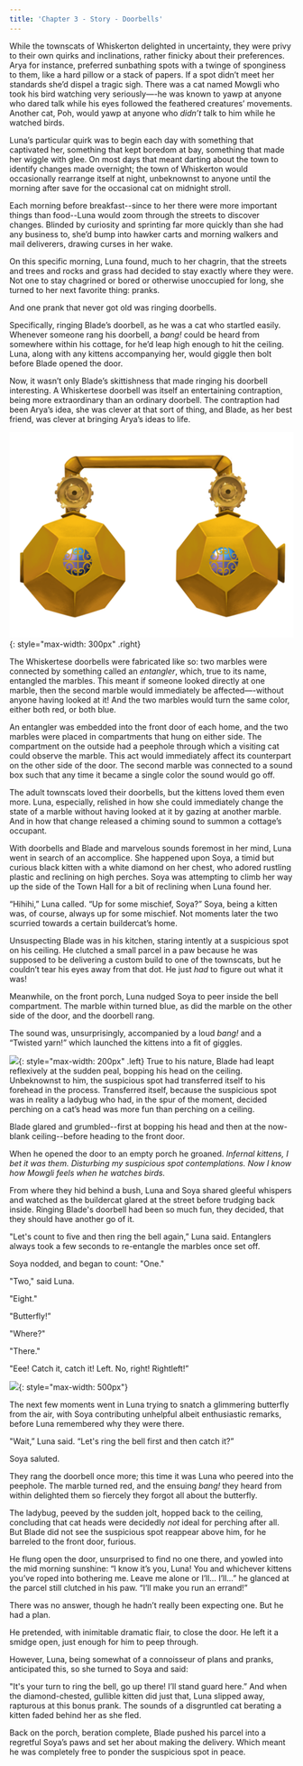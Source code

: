 ```yaml
---
title: 'Chapter 3 - Story - Doorbells'
---
```





While the townscats of Whiskerton delighted in uncertainty, they were privy to their own quirks and inclinations, rather finicky about their preferences. Arya for instance, preferred sunbathing spots with a twinge of sponginess to them, like a hard pillow or a stack of papers. If a spot didn’t meet her standards she’d dispel a tragic sigh. There was a cat named Mowgli who took his bird watching very seriously—-he was known to yawp at anyone who dared talk while his eyes followed the feathered creatures’ movements. Another cat, Poh, would yawp at anyone who *didn’t* talk to him while he watched birds.

Luna’s particular quirk was to begin each day with something that captivated her, something that kept boredom at bay, something that made her wiggle with glee. On most days that meant darting about the town to identify changes made overnight; the town of Whiskerton would occasionally rearrange itself at night, unbeknownst to anyone until the morning after save for the occasional cat on midnight stroll. 

Each morning before breakfast--since to her there were more important things than food--Luna would zoom through the streets to discover changes. Blinded by curiosity and sprinting far more quickly than she had any business to, she’d bump into hawker carts and morning walkers and mail deliverers, drawing curses in her wake.

On this specific morning, Luna found, much to her chagrin, that the streets and trees and rocks and grass had decided to stay exactly where they were. Not one to stay chagrined or bored or otherwise unoccupied for long, she turned to her next favorite thing: pranks.

And one prank that never got old was ringing doorbells.

Specifically, ringing Blade’s doorbell, as he was a cat who startled easily. Whenever someone rang his doorbell, a *bang!* could be heard from somewhere within his cottage, for he’d leap high enough to hit the ceiling. Luna, along with any kittens accompanying her, would giggle then bolt before Blade opened the door.

Now, it wasn’t only Blade’s skittishness that made ringing his doorbell interesting. A Whiskertese doorbell was itself an entertaining contraption, being more extraordinary than an ordinary doorbell. The contraption had been Arya’s idea, she was clever at that sort of thing, and Blade, as her best friend, was clever at bringing Arya’s ideas to life.

![](/assets/imgs/Doorbell.png){: style="max-width: 300px" .right}  

The Whiskertese doorbells were fabricated like so: two marbles were connected by something called an *entangler*, which, true to its name, entangled the marbles. This meant if someone looked directly at one marble, then the second marble would immediately be affected—-without anyone having looked at it! And the two marbles would turn the same color, either both red, or both blue.

An entangler was embedded into the front door of each home, and the two marbles were placed in compartments that hung on either side. The compartment on the outside had a peephole through which a visiting cat could observe the marble. This act would immediately affect its counterpart on the other side of the door. The second marble was connected to a sound box such that any time it became a single color the sound would go off.

The adult townscats loved their doorbells, but the kittens loved them even more. Luna, especially, relished in how she could immediately change the state of a marble without having looked at it by gazing at another marble. And in how that change released a chiming sound to summon a cottage’s occupant.

With doorbells and Blade and marvelous sounds foremost in her mind, Luna went in search of an accomplice. She happened upon Soya, a timid but curious black kitten with a white diamond on her chest, who adored rustling plastic and reclining on high perches. Soya was attempting to climb her way up the side of the Town Hall for a bit of reclining when Luna found her.

“Hihihi,” Luna called. “Up for some mischief, Soya?” Soya, being a kitten was, of course, always up for some mischief. Not moments later the two scurried towards a certain buildercat’s home. 

Unsuspecting Blade was in his kitchen, staring intently at a suspicious spot on his ceiling. He clutched a small parcel in a paw because he was supposed to be delivering a custom build to one of the townscats, but he couldn’t tear his eyes away from that dot. He just *had* to figure out what it was!

Meanwhile, on the front porch, Luna nudged Soya to peer inside the bell compartment. The marble within turned blue, as did the marble on the other side of the door, and the doorbell rang. 

The sound was, unsurprisingly, accompanied by a loud *bang!* and a “Twisted yarn!” which launched the kittens into a fit of giggles.

![](/assets/imgs/Ladybug_ceiling.png){: style="max-width: 200px" .left} True to his nature, Blade had leapt reflexively at the sudden peal, bopping his head on the ceiling. Unbeknownst to him, the suspicious spot had transferred itself to his forehead in the process. Transferred itself, because the suspicious spot was in reality a ladybug who had, in the spur of the moment, decided perching on a cat’s head was more fun than perching on a ceiling.

Blade glared and grumbled--first at bopping his head and then at the now-blank ceiling--before heading to the front door.
 
When he opened the door to an empty porch he groaned. *Infernal kittens, I bet it was them. Disturbing my suspicious spot contemplations. Now I know how Mowgli feels when he watches birds.*

From where they hid behind a bush, Luna and Soya shared gleeful whispers and watched as the buildercat glared at the street before trudging back inside. Ringing Blade's doorbell had been so much fun, they decided, that they should have another go of it.

"Let's count to five and then ring the bell again,” Luna said. Entanglers always took a few seconds to re-entangle the marbles once set off.
	
Soya nodded, and began to count: "One."
	
"Two," said Luna.
	
"Eight."
	
"Butterfly!”
	
"Where?"
	
"There."
	
"Eee! Catch it, catch it! Left. No, right! Rightleft!” 


![](/assets/imgs/Soya_Luna_Full_Illustration.png){: style="max-width: 500px"}
	

The next few moments went in Luna trying to snatch a glimmering butterfly from the air, with Soya contributing unhelpful albeit enthusiastic remarks, before Luna remembered why they were there.
	
"Wait,” Luna said. “Let's ring the bell first and then catch it?” 
	
Soya saluted.
	
They rang the doorbell once more; this time it was Luna who peered into the peephole. The marble turned red, and the ensuing *bang!* they heard from within delighted them so fiercely they forgot all about the butterfly.
	
The ladybug, peeved by the sudden jolt, hopped back to the ceiling, concluding that cat heads were decidedly *not* ideal for perching after all. But Blade did not see the suspicious spot reappear above him, for he barreled to the front door, furious. 
	
He flung open the door, unsurprised to find no one there, and yowled into the mid morning sunshine: “I know it’s you, Luna! You and whichever kittens you’ve roped into bothering me. Leave me alone or I’ll… I’ll…” he glanced at the parcel still clutched in his paw. “I’ll make you run an errand!”
	
There was no answer, though he hadn’t really been expecting one. But he had a plan.

He pretended, with inimitable dramatic flair, to close the door. He left it a smidge open, just enough for him to peep through. 

However, Luna, being somewhat of a connoisseur of plans and pranks, anticipated this, so she turned to Soya and said:

"It's your turn to ring the bell, go up there! I’ll stand guard here.” And when the diamond-chested, gullible kitten did just that, Luna slipped away, rapturous at this bonus prank. The sounds of a disgruntled cat berating a kitten faded behind her as she fled.
	
Back on the porch, beration complete, Blade pushed his parcel into a regretful Soya’s paws and set her about making the delivery. Which meant he was completely free to  ponder the suspicious spot in peace.